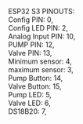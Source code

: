 ESP32 S3 PINOUTS:  
Config PIN: 0,  
Config LED PIN: 2,  
Analog Input PIN: 10,  
PUMP PIN: 12,  
Valve PIN: 13,  
Minimum sensor: 4,  
maximum sensor: 3,  
Pump Button: 14,  
Valve Button: 15,  
Pump LED: 5,  
Valve LED: 6,  
DS18B20: 7,  
